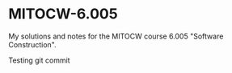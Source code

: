 # MITOCW-6.005
My solutions and notes for the MITOCW course 6.005 "Software Construction".

Testing git commit

